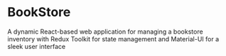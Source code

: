 # BookStore
A dynamic React-based web application for managing a bookstore inventory with Redux Toolkit for state management and Material-UI for a sleek user interface

